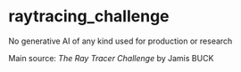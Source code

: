# raytracing_challenge

No generative AI of any kind used for production or research

Main source: *The Ray Tracer Challenge* by Jamis BUCK
